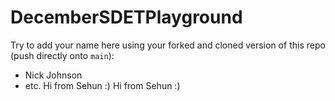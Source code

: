 # DecemberSDETPlayground

Try to add your name here using your forked and cloned version of this repo (push directly onto `main`):

- Nick Johnson
- etc.
Hi from Sehun :)
Hi from Sehun :)
